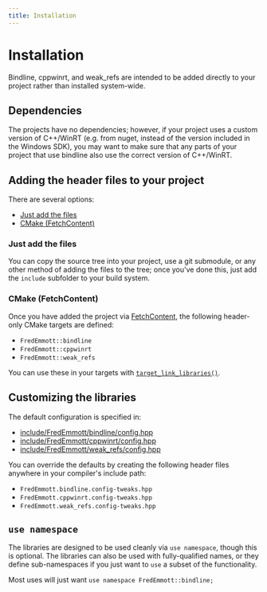 ```yaml
---
title: Installation
---
```


# Installation

Bindline, cppwinrt, and weak_refs are intended to be added directly to your project rather than installed system-wide.

## Dependencies

The projects have no dependencies; however, if your project uses a custom version of C++/WinRT (e.g. from nuget, instead of the version included in the Windows SDK), you may want to make sure that any parts of your project that use bindline also use the correct version of C++/WinRT.

## Adding the header files to your project

There are several options:
- [Just add the files](#just-add-the-files)
- [CMake (FetchContent)](#cmake-fetchcontent)

### Just add the files

You can copy the source tree into your project, use a git submodule, or any other method of adding the files to the tree; once you've done this,  just add the `include` subfolder to your build system.

### CMake (FetchContent)

Once you have added the project via [FetchContent](https://cmake.org/cmake/help/latest/module/FetchContent.html), the following header-only CMake targets are defined:

- `FredEmmott::bindline`
- `FredEmmott::cppwinrt`
- `FredEmmott::weak_refs`

You can use these in your targets with [`target_link_libraries()`](https://cmake.org/cmake/help/latest/command/target_link_libraries.html).

## Customizing the libraries

The default configuration is specified in:
- [include/FredEmmott/bindline/config.hpp](https://github.com/fredemmott/bindline/blob/main/include/FredEmmott/bindline/config.hpp)
- [include/FredEmmott/cppwinrt/config.hpp](https://github.com/fredemmott/bindline/blob/main/include/FredEmmott/cppwinrt/config.hpp)
- [include/FredEmmott/weak_refs/config.hpp](https://github.com/fredemmott/bindline/blob/main/include/FredEmmott/weak_refs/config.hpp)

You can override the defaults by creating the following header files anywhere in your compiler's include path:

- `FredEmmott.bindline.config-tweaks.hpp`
- `FredEmmott.cppwinrt.config-tweaks.hpp`
- `FredEmmott.weak_refs.config-tweaks.hpp`

## `use namespace`

The libraries are designed to be used cleanly via `use namespace`, though this is optional. The libraries can also be used with fully-qualified names, or they define sub-namespaces if you just want to `use` a subset of the functionality.

Most uses will just want `use namespace FredEmmott::bindline;`